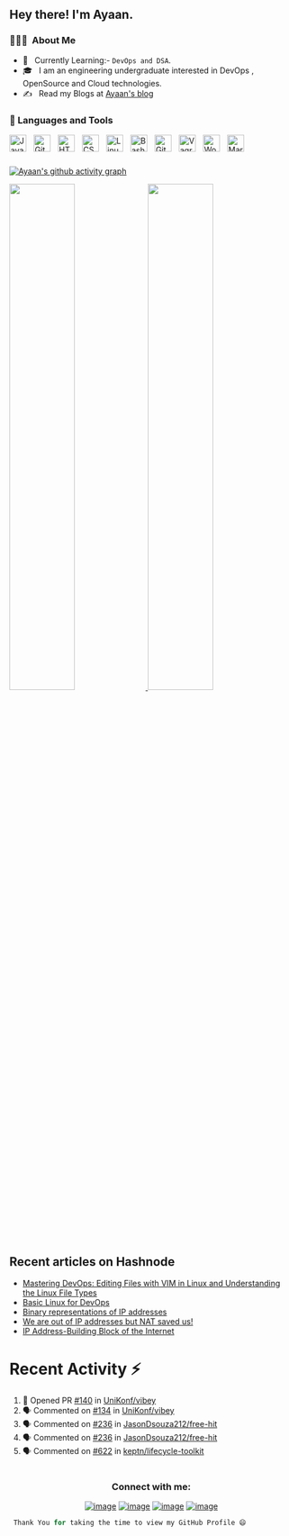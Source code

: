 <h2> Hey there! I'm Ayaan.</h2>

<h3> 👨🏻‍💻 &nbsp;About Me </h3>

- 🤔 &nbsp; Currently Learning:- ``DevOps and DSA``.
- 🎓 &nbsp; I am an engineering undergraduate interested in DevOps , OpenSource and Cloud technologies.
- ✍️ &nbsp; Read my Blogs at <a href="https://hashnode.com/@Ayaan49">Ayaan's blog</a>

### 🧰 Languages and Tools

<img align="left" alt="Java" width="30px" style="padding-right:10px;" src="https://cdn.jsdelivr.net/gh/devicons/devicon/icons/java/java-original.svg"/>


<img align="left" alt="Git" width="30px" style="padding-right:10px;" src="https://cdn.jsdelivr.net/gh/devicons/devicon/icons/git/git-original.svg" />

<img align="left" alt="HTML" width="30px" style="padding-right:10px;" src="https://cdn.jsdelivr.net/gh/devicons/devicon/icons/html5/html5-plain.svg" />
<img align="left" alt="CSS" width="30px" style="padding-right:10px;" src="https://cdn.jsdelivr.net/gh/devicons/devicon/icons/css3/css3-plain.svg" />
<img align="left" alt="Linux" width="30px" style="padding-right:10px;" src="https://cdn.jsdelivr.net/gh/devicons/devicon/icons/linux/linux-original.svg"" />
<img align="left" alt="Bash" width="30px" style="padding-right:10px;" src="https://cdn.jsdelivr.net/gh/devicons/devicon/icons/bash/bash-original.svg" />

<img align="left" alt="GitHub" width="30px" style="padding-right:10px;" src="https://cdn.jsdelivr.net/gh/devicons/devicon/icons/github/github-original.svg" />
<img align="left" alt="Vagrant" width="30px" style="padding-right:10px;" src="https://cdn.jsdelivr.net/gh/devicons/devicon/icons/vagrant/vagrant-original.svg" />
          
<img align="left" alt="WordPress" width="30px" style="padding-right:10px;" src="https://cdn.jsdelivr.net/gh/devicons/devicon/icons/wordpress/wordpress-plain.svg" />

<img align="left" alt="Markdown" width="30px" style="padding-right:10px;" src="https://cdn.jsdelivr.net/gh/devicons/devicon/icons/markdown/markdown-original.svg" />
                     
<br />

#


[![Ayaan's github activity graph](https://github-readme-activity-graph.cyclic.app/graph?username=Ayaan49&theme=dracula)](https://github.com/Ayaan49/github-readme-activity-graph)

<a href="https://github.com/Ayaan49">
  <img width="48%" src="https://github-readme-stats.vercel.app/api?username=Ayaan49&show_icons=true&theme=tokyonight" />
  <img width="48%" src="https://github-readme-streak-stats.herokuapp.com/?user=Ayaan49&theme=tokyonight" />
 

</a>
<br/>


## Recent articles on Hashnode

<!-- BLOG-POST-LIST:START -->
- [Mastering DevOps: Editing Files with VIM in Linux and Understanding the Linux File Types](https://ayaan49.hashnode.dev/mastering-devops-editing-files-with-vim-in-linux-and-understanding-the-linux-file-types)
- [Basic Linux for DevOps](https://ayaan49.hashnode.dev/basic-linux-for-devops)
- [Binary representations  of IP addresses](https://ayaan49.hashnode.dev/binary-representations-of-ip-addresses)
- [We are out of IP addresses but NAT saved us!](https://ayaan49.hashnode.dev/we-are-out-of-ip-addresses-but-nat-saved-us)
- [IP Address-Building Block of the Internet](https://ayaan49.hashnode.dev/ip-address-building-block-of-the-internet)
<!-- BLOG-POST-LIST:END -->
 
# Recent Activity :zap:
<!--START_SECTION:activity-->
1. 💪 Opened PR [#140](https://github.com/UniKonf/vibey/pull/140) in [UniKonf/vibey](https://github.com/UniKonf/vibey)
2. 🗣 Commented on [#134](https://github.com/UniKonf/vibey/issues/134) in [UniKonf/vibey](https://github.com/UniKonf/vibey)
3. 🗣 Commented on [#236](https://github.com/JasonDsouza212/free-hit/issues/236) in [JasonDsouza212/free-hit](https://github.com/JasonDsouza212/free-hit)
4. 🗣 Commented on [#236](https://github.com/JasonDsouza212/free-hit/issues/236) in [JasonDsouza212/free-hit](https://github.com/JasonDsouza212/free-hit)
5. 🗣 Commented on [#622](https://github.com/keptn/lifecycle-toolkit/issues/622) in [keptn/lifecycle-toolkit](https://github.com/keptn/lifecycle-toolkit)
<!--END_SECTION:activity-->

 

# <h3 align="center">Connect with me:</h3>
<div align="center">

[![image](https://img.shields.io/badge/LinkedIn-0077B5?style=for-the-badge&logo=linkedin&logoColor=white)](https://www.linkedin.com/in/ayaan49/)
[![image](https://img.shields.io/badge/Instagram-E4405F?style=for-the-badge&logo=instagram&logoColor=white)](https://www.instagram.com/_ayaan49/)
[![image](https://img.shields.io/badge/Twitter-1DA1F2?style=for-the-badge&logo=twitter&logoColor=white)](https://twitter.com/twtayaan)
[![image](https://img.shields.io/badge/Gmail-D14836?style=for-the-badge&logo=gmail&logoColor=white)](mailto:ayaanbordoloi25@gmail.com)
  
</div>




```Python
 Thank You for taking the time to view my GitHub Profile 😄
 ```
